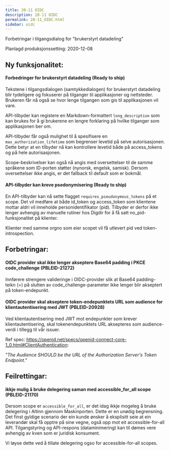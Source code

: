 ```yaml
---
title: 20-11 OIDC
description: 20-11 OIDC
permalink: 20-11_OIDC.html
sidebar: oidc
---
```



Forbetringar i tilgangsdialog for "brukerstyrt datadeling"



Planlagd produksjonssetting: 2020-12-08

## Ny funksjonalitet:


#### Forbedringer for brukerstyrt datadeling (Ready to ship)

Tekstene i tilgangsdialogen (samtykkedialogen) for brukerstyrt datadeling blir tydeligere og fokuserer på tilganger til applikasjoner og nettsteder. Brukeren får nå også se hvor lenge tilgangen som gis til applikasjonen vil vare.

API-tilbyder kan registere en Markdown-formattert `long_description` som kan brukes for å gi brukerene en lengre forklaring på hvilke tilganger som applikasjonen ber om.

API-tilbyder får også mulighet til å spesifisere en `max_authorization_lifetime` som begrenser levetid på selve autorisasjonen. Dette betyr at en tilbyder nå kan kontrollere levetid både på access\_tokens og på hele autorisasjonen.

Scope-beskrivelser kan også nå angis med oversettelser til de samme språkene som ID-porten støtter (nynorsk, engelsk, samisk). Dersom oversettelser ikke angis, er det fallback til default som er bokmål.




#### API-tilbyder kan kreve psedonymisering (Ready to ship)

En API-tilbyder kan nå sette flagget `requires_pseudonymous_tokens` på et scope. Det vil medføre at både id\_token og access\_token som klientene mottar aldri vil inneholde personidentifikator (pid). Tilbyder er derfor ikke lenger avhengig av manuelle rutiner hos Digdir for å få satt no\_pid-funksjonalitet på klienter.

Klienter med samme orgno som eier scopet vil få utlevert pid ved token-introspection.



## Forbetringar:

#### OIDC provider skal ikke lenger akseptere Base64 padding i PKCE code_challenge (PBLEID-21272)

Innførere strengere valideringe i OIDC-provider slik at  Base64 padding-teikn (=) på slutten av code_challenge-parameter ikke lenger blir akseptert på token-endepunkt.



#### OIDC provider skal akseptere token-endepunktets URL som audience for klientautentisering med JWT (PBLEID-20928)

Ved klientautentisering med JWT mot endepunkter som krever klientautentisering, skal tokenendepunktets URL aksepteres som audience-verdi i tillegg til vår issuer.  

Ref spec: https://openid.net/specs/openid-connect-core-1_0.html#ClientAuthentication: 

*"The Audience SHOULD be the URL of the Authorization Server's Token Endpoint."*





## Feilrettingar:

#### ikkje mulig å bruke delegering saman med accessible_for_all scope (PBLEID-21170)

Dersom scope er  `accessible_for_all`, er det idag ikkje mogeleg å bruke delegering i Altinn gjennom Maskinporten.  Dette er en unødig begrensning.  Det finst gyldige scenario der ein kunde ønsker å eksplisitt seie at ein leverandør skal få opptre på sine vegne, også opp mot eit accessible-for-all API.   Tilgangstyring og API-respons (dataminimering) kan til dømes vere avhengig av kven som er juridisk konsument.

Vi løyse dette ved å tillate delegering ogso for accessible-for-all scopes.

